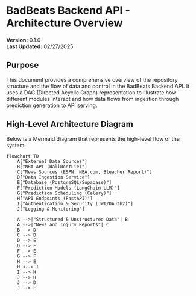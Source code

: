 # BadBeats Backend API - Architecture Overview

**Version:** 0.1.0  
**Last Updated:** 02/27/2025

## Purpose

This document provides a comprehensive overview of the repository structure and the flow of data and control in the BadBeats Backend API. It uses a DAG (Directed Acyclic Graph) representation to illustrate how different modules interact and how data flows from ingestion through prediction generation to API serving.

## High-Level Architecture Diagram

Below is a Mermaid diagram that represents the high-level flow of the system:

```mermaid
flowchart TD
    A["External Data Sources"]
    B["NBA API (BallDontLie)"]
    C["News Sources (ESPN, NBA.com, Bleacher Report)"]
    D["Data Ingestion Service"]
    E["Database (PostgreSQL/Supabase)"]
    F["Prediction Models (LangChain LLM)"]
    G["Prediction Scheduling (Celery)"]
    H["API Endpoints (FastAPI)"]
    I["Authentication & Security (JWT/OAuth2)"]
    J["Logging & Monitoring"]
    
    A -->|"Structured & Unstructured Data"| B
    A -->|"News and Injury Reports"| C
    B --> D
    C --> D
    D --> E
    D --> F
    F --> E
    G --> F
    H --> E
    H <--> I
    I --> H
    J --> H
    J --> D
    J --> F